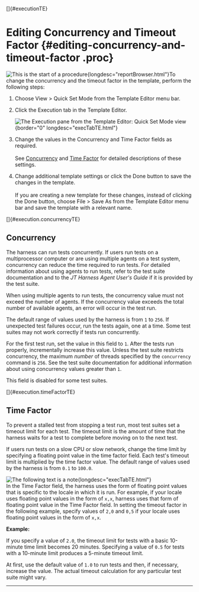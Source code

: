 <!---
  $Id$

  Copyright (c) 2001, 2024, Oracle and/or its affiliates. All rights reserved.
  DO NOT ALTER OR REMOVE COPYRIGHT NOTICES OR THIS FILE HEADER.

  This code is free software; you can redistribute it and/or modify it
  under the terms of the GNU General Public License version 2 only, as
  published by the Free Software Foundation.  Oracle designates this
  particular file as subject to the "Classpath" exception as provided
  by Oracle in the LICENSE file that accompanied this code.

  This code is distributed in the hope that it will be useful, but WITHOUT
  ANY WARRANTY; without even the implied warranty of MERCHANTABILITY or
  FITNESS FOR A PARTICULAR PURPOSE.  See the GNU General Public License
  version 2 for more details (a copy is included in the LICENSE file that
  accompanied this code).

  You should have received a copy of the GNU General Public License version
  2 along with this work; if not, write to the Free Software Foundation,
  Inc., 51 Franklin St, Fifth Floor, Boston, MA 02110-1301 USA.

  Please contact Oracle, 500 Oracle Parkway, Redwood Shores, CA 94065 USA
  or visit www.oracle.com if you need additional information or have any
  questions.
-->

[]{#executionTE}

# Editing Concurrency and Timeout Factor {#editing-concurrency-and-timeout-factor .proc}

![This is the start of a procedure](../../images/hg_proc.gif){longdesc="reportBrowser.html"}To
change the concurrency and the timeout factor in the template, perform the following steps:

1.  Choose View \> Quick Set Mode from the Template Editor menu bar.

2.  Click the Execution tab in the Template Editor.

    ![The Execution pane from the Template Editor: Quick Set Mode
    view](../../images/JT4executionTabConfigEd.gif){border="0" longdesc="execTabTE.html"}

<!-- -->

3.  Change the values in the Concurrency and Time Factor fields as required.\
    \
    See [Concurrency](#execution.concurrencyTE) and [Time Factor](#execution.timeFactorTE) for
    detailed descriptions of these settings.

<!-- -->

4.  Change additional template settings or click the Done button to save the changes in the
    template.\
    \
    If you are creating a new template for these changes, instead of clicking the Done button,
    choose File \> Save As from the Template Editor menu bar and save the template with a relevant
    name.

[]{#execution.concurrencyTE}

## Concurrency

The harness can run tests concurrently. If users run tests on a multiprocessor computer or are using
multiple agents on a test system, concurrency can reduce the time required to run tests. For
detailed information about using agents to run tests, refer to the test suite documentation and to
the *JT Harness Agent User\'s Guide* if it is provided by the test suite.

When using multiple agents to run tests, the concurrency value must not exceed the number of agents.
If the concurrency value exceeds the total number of available agents, an error will occur in the
test run.

The default range of values used by the harness is from `1` to `256`. If unexpected test failures
occur, run the tests again, one at a time. Some test suites may not work correctly if tests run
concurrently.

For the first test run, set the value in this field to `1`. After the tests run properly,
incrementally increase this value. Unless the test suite restricts concurrency, the maximum *number*
of threads specified by the `concurrency` command is `256`. See the test suite documentation for
additional information about using concurrency values greater than `1`.

This field is disabled for some test suites.

[]{#execution.timeFactorTE}

## Time Factor

To prevent a stalled test from stopping a test run, most test suites set a timeout limit for each
test. The timeout limit is the amount of time that the harness waits for a test to complete before
moving on to the next test.

If users run tests on a slow CPU or slow network, change the time limit by specifying a floating
point value in the time factor field. Each test\'s timeout limit is multiplied by the time factor
value. The default range of values used by the harness is from `0.1` to `100.0`.

![The following text is a note](../../images/hg_note.gif){longdesc="execTabTE.html"}\
In the Time Factor field, the harness uses the form of floating point values that is specific to the
locale in which it is run. For example, if your locale uses floating point values in the form of
`x,x`, harness uses that form of floating point value in the Time Factor field. In setting the
timeout factor in the following example, specify values of `2,0` and `0,5` if your locale uses
floating point values in the form of `x,x`.

**Example:**

If you specify a value of `2.0`, the timeout limit for tests with a basic 10-minute time limit
becomes 20 minutes. Specifying a value of `0.5` for tests with a 10-minute limit produces a 5-minute
timeout limit.

At first, use the default value of `1.0` to run tests and then, if necessary, increase the value.
The actual timeout calculation for any particular test suite might vary.

----------------------------------------------------------------------------------------------------

